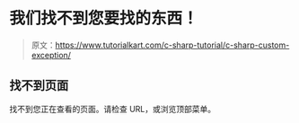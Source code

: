 # 我们找不到您要找的东西！

> 原文：<https://www.tutorialkart.com/c-sharp-tutorial/c-sharp-custom-exception/>

## 找不到页面

找不到您正在查看的页面。请检查 URL，或浏览顶部菜单。